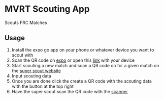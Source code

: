 # MVRT Scouting App

Scouts FRC Matches

## Usage

1. Install the expo go app on your phone or whatever device you want to scout with
2. Scan the QR code on [expo](https://expo.dev/@vzhao123/scout-app) or open this [link](exp://expo.dev/@vzhao123/scout-app) with your device
3. Start scouting a new match and scan a QR code on for a given match on the [super scout website](https://mvrt-super-scout-scanner.web.app/)
4. Input scouting data
5. Once you are done click the create a QR code with the scouting data with the button at the top right
6. Have the super scout scan the QR code with the [scanner](https://mvrt-super-scout-scanner.web.app/scanner)
